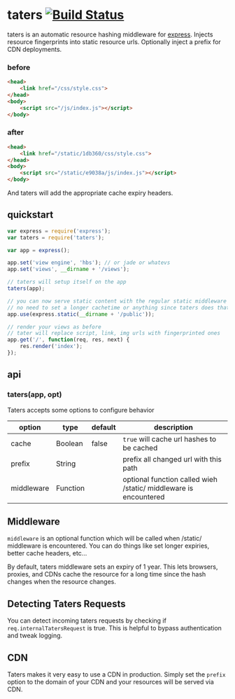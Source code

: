 # taters [![Build Status](https://travis-ci.org/defunctzombie/node-taters.png?branch=master)](https://travis-ci.org/defunctzombie/node-taters)

taters is an automatic resource hashing middleware for [express](http://expressjs.com/). Injects resource fingerprints into static resource urls. Optionally inject a prefix for CDN deployments.

### before
```html
<head>
    <link href="/css/style.css">
</head>
<body>
    <script src="/js/index.js"></script>
</body>
```

### after
```html
<head>
    <link href="/static/1db360/css/style.css">
</head>
<body>
    <script src="/static/e9038a/js/index.js"></script>
</body>
```

And taters will add the appropriate cache expiry headers.

## quickstart

```javascript
var express = require('express');
var taters = require('taters');

var app = express();

app.set('view engine', 'hbs'); // or jade or whatevs
app.set('views', __dirname + '/views');

// taters will setup itself on the app
taters(app);

// you can now serve static content with the regular static middleware
// no need to set a longer cachetime or anything since taters does that for us
app.use(express.static(__dirname + '/public'));

// render your views as before
// tater will replace script, link, img urls with fingerprinted ones
app.get('/', function(req, res, next) {
    res.render('index');
});
```

## api

### taters(app, opt)

Taters accepts some options to configure behavior

| option | type | default | description |
| ---- | ---- | ---- | ---- |
| cache | Boolean | false | `true` will cache url hashes to be cached |
| prefix | String |  | prefix all changed url with this path |
| middleware| Function |  | optional function called wieh /static/ middleware is encountered |

## Middleware

`middleware` is an optional function which will be called when /static/ middleware is encountered. You can do things like set longer expiries, better cache headers, etc...

By default, taters middleware sets an expiry of 1 year. This lets browsers, proxies, and CDNs cache the resource for a long time since the hash changes when the resource changes.

## Detecting Taters Requests

You can detect incoming taters requests by checking if `req.internalTatersRequest` is true. This is helpful to bypass
authentication and tweak logging.

## CDN

Taters makes it very easy to use a CDN in production. Simply set the `prefix` option to the domain of your CDN and your resources will be served via CDN.
